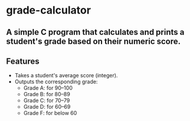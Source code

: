 # grade-calculator

## A simple C program that calculates and prints a student's grade based on their numeric score.

## Features

- Takes a student's average score (integer).
- Outputs the corresponding grade:
  - Grade A: for 90–100
  - Grade B: for 80–89
  - Grade C: for 70–79
  - Grade D: for 60–69
  - Grade F: for below 60